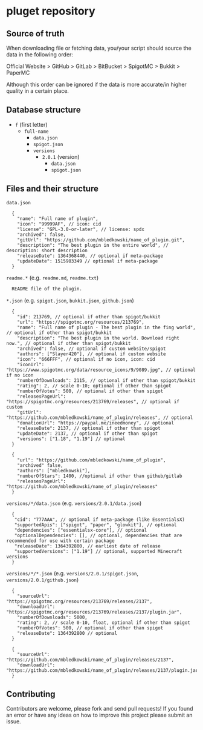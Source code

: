 # pluget repository

## Source of truth

When downloading file or fetching data, you/your script should source the data in the following order:

Official Website > GitHub > GitLab > BitBucket > SpigotMC > Bukkit > PaperMC

Although this order can be ignored if the data is more accurate/in higher quality in a certain place.

## Database structure

- `f` (first letter)
  - `full-name`
    - `data.json`
    - `spigot.json`
    - `versions`
      - `2.0.1` (version)
        - `data.json`
        - `spigot.json`

## Files and their structure

`data.json`
```jsonc
  {
    "name": "Full name of plugin",
    "icon": "99999AF", // icon: cid
    "license": "GPL-3.0-or-later", // license: spdx
    "archived": false,
    "gitUrl": "https://github.com/mbledkowski/name_of_plugin.git",
    "description": "The best plugin in the entire world", // description: short description
    "releaseDate": 1364368440, // optional if meta-package
    "updateDate": 1515903349 // optional if meta-package
  }
```

`readme.*` (e.g. `readme.md`, `readme.txt`)
```txt
  README file of the plugin.
```

`*.json` (e.g. `spigot.json`, `bukkit.json`, `github.json`)
```jsonc
  {
    "id": 213769, // optional if other than spigot/bukkit
    "url": "https://spigotmc.org/resources/213769",
    "name": "Full name of plugin - The best plugin in the fing world", // optional if other than spigot/bukkit 
    "description": "The best plugin in the world. Download right now.", // optional if other than spigot/bukkit
    "archived": false, // optional if custom website/spigot
    "authors": ["Slayer420"], // optional if custom website
    "icon": "666FFF", // optional if no icon, icon: cid
    "iconUrl": "https://www.spigotmc.org/data/resource_icons/9/9089.jpg", // optional if no icon
    "numberOfDownloads": 2115, // optional if other than spigot/bukkit
    "rating": 2, // scale 0-10; optional if other than spigot
    "numberOfVotes": 500, // optional if other than spigot
    "releasesPageUrl": "https://spigotmc.org/resources/213769/releases", // optional if custom
    "gitUrl": "https://github.com/mbledkowski/name_of_plugin/releases", // optional
    "donationUrl": "https://paypal.me/ineedmoney", // optional
    "releaseDate": 2137, // optional if other than spigot
    "updateDate": 2137, // optional if other than spigot
    "versions": ["1.18", "1.19"] // optional
  }
```
```jsonc
  {
    "url": "https://github.com/mbledkowski/name_of_plugin",
    "archived" false,
    "authors": ["mbledkowski"],
    "numberOfStars": 1400, //optional if other than github/gitlab
    "releasesPageUrl": "https://github.com/mbledkowski/name_of_plugin/releases"
  }
```

`versions/*/data.json` (e.g. `versions/2.0.1/data.json`)
```jsonc
  {
   "cid": "777AAA", // optional if meta-package (like EssentialsX)
   "supportedApis": ["spigot", "paper", "glowkit"], // optional
   "dependencies": ["essentialsx-core"], // optional
   "optionalDependencies": [], // optional, dependencies that are recommended for use with certain package
   "releaseDate": 1364392800, // earliest date of release
   "supportedVersions": ["1.19"] // optional, supported Minecraft versions
  }
```

`versions/*/*.json` (e.g. `versions/2.0.1/spigot.json`, `versions/2.0.1/github.json`)
```jsonc
  {
    "sourceUrl": "https://spigotmc.org/resources/213769/releases/2137",
    "downloadUrl": "https://spigotmc.org/resources/213769/releases/2137/plugin.jar",
    "numberOfDownloads": 5000,
    "rating": 2, // scale 0-10, float, optional if other than spigot
    "numberOfVotes": 500, // optional if other than spigot
    "releaseDate": 1364392800 // optional
  }
```
```jsonc
  {
    "sourceUrl": "https://github.com/mbledkowski/name_of_plugin/releases/2137",
    "downloadUrl": "https://github.com/mbledkowski/name_of_plugin/releases/2137/plugin.jar"
  }
```

## Contributing

Contributors are welcome, please fork and send pull requests!
If you found an error or have any ideas on how to improve this project please submit an issue.

